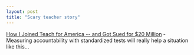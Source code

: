 ```yaml
---
layout: post
title: "Scary teacher story"
---
```




<a href="http://www.city-journal.org/html/13_1_how_i_joined.html">How I Joined Teach for America -- and Got Sued for $20 Million</a> - Measuring accountability with standardized tests will really help a situation like this...


